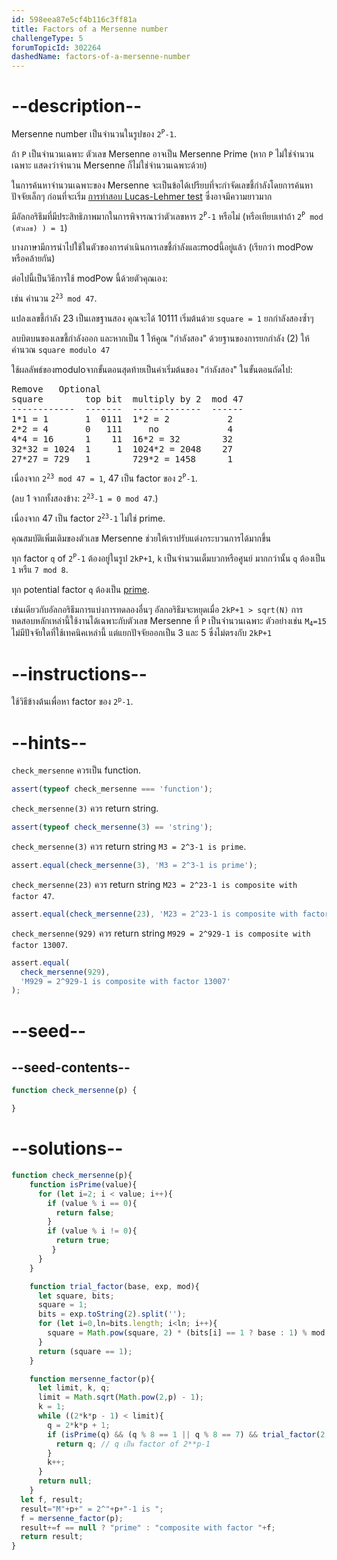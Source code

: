 ```yaml
---
id: 598eea87e5cf4b116c3ff81a
title: Factors of a Mersenne number
challengeType: 5
forumTopicId: 302264
dashedName: factors-of-a-mersenne-number
---
```


# --description--

Mersenne number เป็นจำนวนในรูปของ <code>2<sup>P</sup>-1</code>.

ถ้า `P` เป็นจำนวนเฉพาะ ตัวเลข Mersenne อาจเป็น Mersenne Prime (หาก `P` ไม่ใช่จำนวนเฉพาะ แสดงว่าจำนวน Mersenne ก็ไม่ใช่จำนวนเฉพาะด้วย)

ในการค้นหาจำนวนเฉพาะของ Mersenne จะเป็นข้อได้เปรียบที่จะกำจัดเลขชี้กำลังโดยการค้นหาปัจจัยเล็กๆ ก่อนที่จะเริ่ม  [การทำสอบ Lucas-Lehmer test](<https://rosettacode.org/wiki/Lucas-Lehmer test> "Lucas-Lehmer test") ซึ่งอาจมีความยาวมาก 

มีอัลกอริธึมที่มีประสิทธิภาพมากในการพิจารณาว่าตัวเลขหาร <code>2<sup>P</sup>-1</code> หรือไม่ (หรือเทียบเท่าถ้า <code>2<sup>P</sup> mod (ตัวเลข) ) = 1</code>)

บางภาษามีการนำไปใช้ในตัวของการดำเนินการเลขชี้กำลังและmodนี้อยู่แล้ว (เรียกว่า modPow หรือคล้ายกัน)

ต่อไปนี้เป็นวิธีการใช้ modPow นี้ด้วยตัวคุณเอง:

เช่น คำนวน <code>2<sup>23</sup> mod 47</code>.

แปลงเลขชี้กำลัง 23 เป็นเลขฐานสอง คุณจะได้ 10111 เริ่มต้นด้วย <code><tt>square</tt> = 1</code> ยกกำลังสองซ้ำๆ

ลบบิตบนของเลขชี้กำลังออก และหากเป็น 1 ให้คูณ "กำลังสอง" ด้วยฐานของการยกกำลัง (2) ให้คำนวณ <code><tt>square</tt> modulo 47</code>

ใช้ผลลัพธ์ของmoduloจากขั้นตอนสุดท้ายเป็นค่าเริ่มต้นของ "กำลังสอง" ในขั้นตอนถัดไป:

<pre>Remove   Optional
square        top bit  multiply by 2  mod 47
------------  -------  -------------  ------
1*1 = 1       1  0111  1*2 = 2           2
2*2 = 4       0   111     no             4
4*4 = 16      1    11  16*2 = 32        32
32*32 = 1024  1     1  1024*2 = 2048    27
27*27 = 729   1        729*2 = 1458      1
</pre>

เนื่องจาก <code>2<sup>23</sup> mod 47 = 1</code>, 47 เป็น factor ของ <code>2<sup>P</sup>-1</code>.

(ลบ 1 จากทั้งสองข้าง: <code>2<sup>23</sup>-1 = 0 mod 47</code>.)

เนื่องจาก 47 เป็น factor <code>2<sup>23</sup>-1</code> ไม่ใช่ prime.

คุณสมบัติเพิ่มเติมของตัวเลข Mersenne ช่วยให้เราปรับแต่งกระบวนการได้มากขึ้น

ทุก factor `q` of <code>2<sup>P</sup>-1</code> ต้องอยู่ในรูป `2kP+1`, `k` 
เป็นจำนวนเต็มบวกหรือศูนย์ มากกว่านั้น `q` ต้องเป็น `1` หรืแ `7 mod 8`.

ทุก potential factor `q` ต้องเป็น [prime](<https://rosettacode.org/wiki/Primality by Trial Division> "Primality by Trial Division").

เช่นเดียวกับอัลกอริธึมการแบ่งการทดลองอื่นๆ อัลกอริธึมจะหยุดเมื่อ `2kP+1 > sqrt(N)` การทดสอบหลักเหล่านี้ใช้งานได้เฉพาะกับตัวเลข Mersenne ที่ `P` เป็นจำนวนเฉพาะ ตัวอย่างเช่น <code>M<sub>4</sub>=15</code> ไม่มีปัจจัยใดที่ใช้เทคนิคเหล่านี้ แต่แยกปัจจัยออกเป็น 3 และ 5 ซึ่งไม่ตรงกับ `2kP+1`

# --instructions--

ใช้วิธีข้างต้นเพื่อหา factor ของ <code>2<sup>p</sup>-1</code>.

# --hints--

`check_mersenne` ควรเป็น function.

```js
assert(typeof check_mersenne === 'function');
```

`check_mersenne(3)` ควร return string.

```js
assert(typeof check_mersenne(3) == 'string');
```

`check_mersenne(3)` ควร return string `M3 = 2^3-1 is prime`.

```js
assert.equal(check_mersenne(3), 'M3 = 2^3-1 is prime');
```

`check_mersenne(23)` ควร return string `M23 = 2^23-1 is composite with factor 47`.

```js
assert.equal(check_mersenne(23), 'M23 = 2^23-1 is composite with factor 47');
```

`check_mersenne(929)` ควร return string `M929 = 2^929-1 is composite with factor 13007`.

```js
assert.equal(
  check_mersenne(929),
  'M929 = 2^929-1 is composite with factor 13007'
);
```

# --seed--

## --seed-contents--

```js
function check_mersenne(p) {

}
```

# --solutions--

```js
function check_mersenne(p){
    function isPrime(value){
      for (let i=2; i < value; i++){
        if (value % i == 0){
          return false;
        }
        if (value % i != 0){
          return true;
         }
      }
    }

    function trial_factor(base, exp, mod){
      let square, bits;
      square = 1;
      bits = exp.toString(2).split('');
      for (let i=0,ln=bits.length; i<ln; i++){
        square = Math.pow(square, 2) * (bits[i] == 1 ? base : 1) % mod;
      }
      return (square == 1);
    }

    function mersenne_factor(p){
      let limit, k, q;
      limit = Math.sqrt(Math.pow(2,p) - 1);
      k = 1;
      while ((2*k*p - 1) < limit){
        q = 2*k*p + 1;
        if (isPrime(q) && (q % 8 == 1 || q % 8 == 7) && trial_factor(2,p,q)){
          return q; // q เป็น factor of 2**p-1
        }
        k++;
      }
      return null;
    }
  let f, result;
  result="M"+p+" = 2^"+p+"-1 is ";
  f = mersenne_factor(p);
  result+=f == null ? "prime" : "composite with factor "+f;
  return result;
}
```
